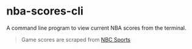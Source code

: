 # nba-scores-cli
A command line program to view current NBA scores from the terminal.

> Game scores are scraped from [NBC
 Sports](https://scores.nbcsports.com/nba/scoreboard.asp?meta=true)

